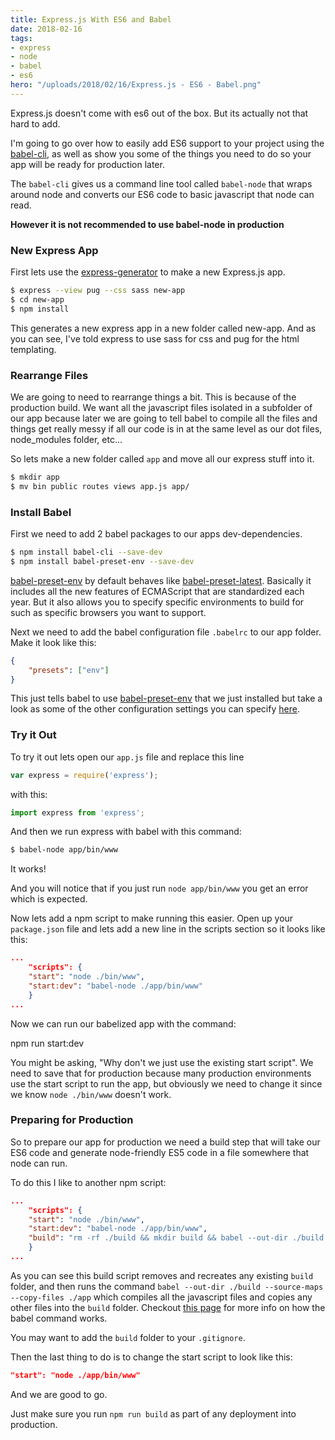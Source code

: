```yaml
---
title: Express.js With ES6 and Babel
date: 2018-02-16
tags:
- express
- node
- babel
- es6
hero: "/uploads/2018/02/16/Express.js - ES6 - Babel.png"
---
```

Express.js doesn't come with es6 out of the box. But its actually not that hard to add.

I'm going to go over how to easily add ES6 support to your project using the [babel-cli](https://www.npmjs.com/package/babel-cli "babel-cli"), as well as show you some of the things you need to do so your app will be ready for production later.

The `babel-cli` gives us a command line tool called `babel-node` that wraps around node and converts our ES6 code to basic javascript that node can read.

**However it is not recommended to use babel-node in production**

### New Express App

First lets use the [express-generator](http://expressjs.com/en/starter/generator.html) to make a new Express.js app.

```bash
$ express --view pug --css sass new-app
$ cd new-app
$ npm install
```

This generates a new express app in a new folder called new-app. And as you can see, I've told express to use sass for css and pug for the html templating.

### Rearrange Files

We are going to need to rearrange things a bit. This is because of the production build. We want all the javascript files isolated in a subfolder of our app because later we are going to tell babel to compile all the files and things get really messy if all our code is in at the same level as our dot files, node_modules folder, etc...

So lets make a new folder called `app` and move all our express stuff into it.

```bash
$ mkdir app
$ mv bin public routes views app.js app/
```

### Install Babel

First we need to add 2 babel packages to our apps dev-dependencies.

```bash
$ npm install babel-cli --save-dev
$ npm install babel-preset-env --save-dev
```

[babel-preset-env]() by default behaves like [babel-preset-latest](). Basically it includes all the new features of ECMAScript that are standardized each year. But it also allows you to specify specific environments to build for such as specific browsers you want to support.

Next we need to add the babel configuration file `.babelrc` to our app folder. Make it look like this:

```json
{
    "presets": ["env"]
}
```

This just tells babel to use [babel-preset-env]() that we just installed but take a look as some of the other configuration settings you can specify [here](https://babeljs.io/docs/usage/babelrc/).

### Try it Out

To try it out lets open our `app.js` file and replace this line

```javascript
var express = require('express');
```

with this:

```javascript
import express from 'express';
```

And then we run express with babel with this command:

```bash
$ babel-node app/bin/www
```

It works!

And you will notice that if you just run `node app/bin/www` you get an error which is expected.

Now lets add a npm script to make running this easier. Open up your `package.json` file and lets add a new line in the scripts section so it looks like this:

```json
...
    "scripts": {
    "start": "node ./bin/www",
    "start:dev": "babel-node ./app/bin/www"
    }
...
```

Now we can run our babelized app with the command:

npm run start:dev

You might be asking, "Why don't we just use the existing start script". We need to save that for production because many production environments use the start script to run the app, but obviously we need to change it since we know `node ./bin/www` doesn't work.

### Preparing for Production

So to prepare our app for production we need a build step that will take our ES6 code and generate node-friendly ES5 code in a file somewhere that node can run.

To do this I like to another npm script:

```json
...
    "scripts": {
    "start": "node ./bin/www",
    "start:dev": "babel-node ./app/bin/www",
    "build": "rm -rf ./build && mkdir build && babel --out-dir ./build --source-maps --copy-files ./app"
    }
...
```

As you can see this build script removes and recreates any existing `build` folder, and then runs the command `babel --out-dir ./build --source-maps --copy-files ./app` which compiles all the javascript files and copies any other files  into the `build` folder. Checkout [this page](https://babeljs.io/docs/usage/cli/) for more info on how the babel command works.

You may want to add the `build` folder to your `.gitignore`.

Then the last thing to do is to change the start script to look like this:

```json
"start": "node ./app/bin/www"
```

And we are good to go.

Just make sure you run `npm run build` as part of any deployment into production.